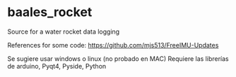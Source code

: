 # baales_rocket
Source for a water rocket data logging

References for some code:
https://github.com/mjs513/FreeIMU-Updates

Se sugiere usar windows o linux (no probado en MAC)
Requiere las librerías de arduino, Pyqt4, Pyside, Python